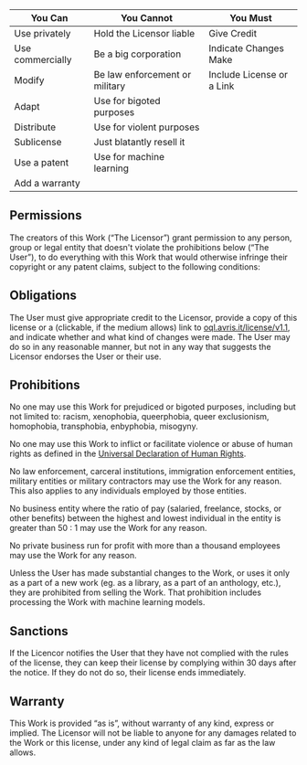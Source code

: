 
| You Can          | You Cannot                     | You Must                  |
| ---------------- | ------------------------------ | ------------------------- |
| Use privately    | Hold the Licensor liable       | Give Credit               |
| Use commercially | Be a big corporation           | Indicate Changes Make     |
| Modify           | Be law enforcement or military | Include License or a Link |
| Adapt            | Use for bigoted purposes       |                           |
| Distribute       | Use for violent purposes       |                           |
| Sublicense       | Just blatantly resell it       |                           |
| Use a patent     | Use for machine learning       |                           |
| Add a warranty   |                                |                           |

## Permissions
The creators of this Work (“The Licensor”) grant permission to any person, group or legal entity that doesn't violate the prohibitions below (“The User”), to do everything with this Work that would otherwise infringe their copyright or any patent claims, subject to the following conditions:
## Obligations
The User must give appropriate credit to the Licensor, provide a copy of this license or a (clickable, if the medium allows) link to [oql.avris.it/license/v1.1](https://oql.avris.it/license/v1.1), and indicate whether and what kind of changes were made. The User may do so in any reasonable manner, but not in any way that suggests the Licensor endorses the User or their use.
## Prohibitions
No one may use this Work for prejudiced or bigoted purposes, including but not limited to: racism, xenophobia, queerphobia, queer exclusionism, homophobia, transphobia, enbyphobia, misogyny.

No one may use this Work to inflict or facilitate violence or abuse of human rights as defined in the [Universal Declaration of Human Rights](https://www.un.org/en/about-us/universal-declaration-of-human-rights).

No law enforcement, carceral institutions, immigration enforcement entities, military entities or military contractors may use the Work for any reason. This also applies to any individuals employed by those entities.

No business entity where the ratio of pay (salaried, freelance, stocks, or other benefits) between the highest and lowest individual in the entity is greater than 50 : 1 may use the Work for any reason.

No private business run for profit with more than a thousand employees may use the Work for any reason.

Unless the User has made substantial changes to the Work, or uses it only as a part of a new work (eg. as a library, as a part of an anthology, etc.), they are prohibited from selling the Work. That prohibition includes processing the Work with machine learning models.
## Sanctions
If the Licencor notifies the User that they have not complied with the rules of the license, they can keep their license by complying within 30 days after the notice. If they do not do so, their license ends immediately.
## Warranty
This Work is provided “as is”, without warranty of any kind, express or implied. The Licensor will not be liable to anyone for any damages related to the Work or this license, under any kind of legal claim as far as the law allows.